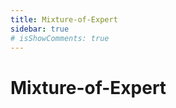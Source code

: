 ```yaml
---
title: Mixture-of-Expert
sidebar: true
# isShowComments: true
---
```

# Mixture-of-Expert

<ClientOnly>
<title-pv/>
</ClientOnly>


<ClientOnly>
  <leave/>
</ClientOnly/>


